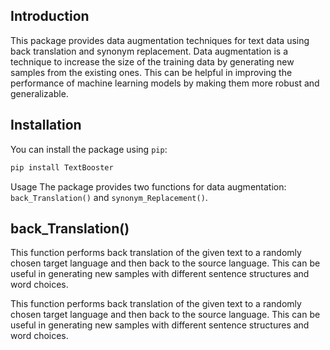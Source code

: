 ## Introduction

This package provides data augmentation techniques for text data using back translation and synonym replacement. Data augmentation is a technique to increase the size of the training data by generating new samples from the existing ones. This can be helpful in improving the performance of machine learning models by making them more robust and generalizable.

## Installation

You can install the package using `pip`:

```python
pip install TextBooster
```

Usage
The package provides two functions for data augmentation: `back_Translation()` and `synonym_Replacement()`.

## back_Translation()
This function performs back translation of the given text to a randomly chosen target language and then back to the source language. This can be useful in generating new samples with different sentence structures and word choices.

This function performs back translation of the given text to a randomly chosen target language and then back to the source language. This can be useful in generating new samples with different sentence structures and word choices.

